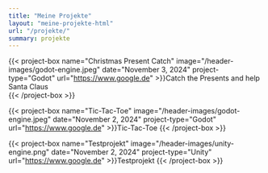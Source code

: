 ```yaml
---
title: "Meine Projekte"
layout: "meine-projekte-html"
url: "/projekte/"
summary: projekte
---
```


{{< project-box 
    name="Christmas Present Catch" 
    image="/header-images/godot-engine.jpeg" 
    date="November 3, 2024"
    project-type="Godot"
    url="https://www.google.de" >}}Catch the Presents and help Santa Claus    
{{< /project-box >}}

{{< project-box 
    name="Tic-Tac-Toe" 
    image="/header-images/godot-engine.jpeg"
    date="November 2, 2024"
    project-type="Godot"
    url="https://www.google.de" >}}Tic-Tac-Toe
{{< /project-box >}}

{{< project-box 
    name="Testprojekt" 
    image="/header-images/unity-engine.png"
    date="November 2, 2024"
    project-type="Unity"
    url="https://www.google.de" >}}Testprojekt
{{< /project-box >}}